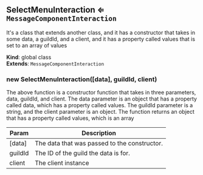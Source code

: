 <a name="SelectMenuInteraction"></a>

## SelectMenuInteraction ⇐ <code>MessageComponentInteraction</code>
It's a class that extends another class, and it has a constructor that takes in some data, a
guildId, and a client, and it has a property called values that is set to an array of values

**Kind**: global class  
**Extends**: <code>MessageComponentInteraction</code>  
<a name="new_SelectMenuInteraction_new"></a>

### new SelectMenuInteraction([data], guildId, client)
The above function is a constructor function that takes in three parameters, data, guildId, andclient. The data parameter is an object that has a property called data, which has a propertycalled values. The guildId parameter is a string, and the client parameter is an object. Thefunction returns an object that has a property called values, which is an array


| Param | Description |
| --- | --- |
| [data] | The data that was passed to the constructor. |
| guildId | The ID of the guild the data is for. |
| client | The client instance |

